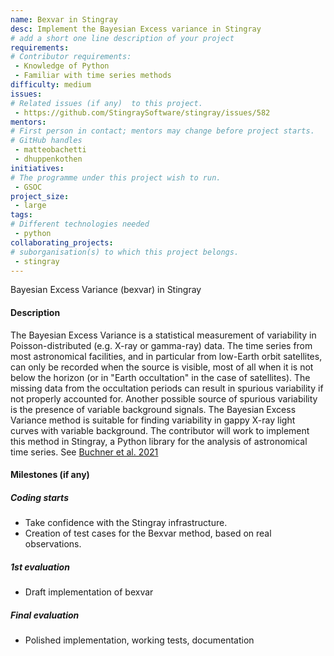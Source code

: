 ```yaml
---
name: Bexvar in Stingray
desc: Implement the Bayesian Excess variance in Stingray
# add a short one line description of your project
requirements:
# Contributor requirements:
 - Knowledge of Python
 - Familiar with time series methods
difficulty: medium
issues:
# Related issues (if any)  to this project.
 - https://github.com/StingraySoftware/stingray/issues/582
mentors:
# First person in contact; mentors may change before project starts.
# GitHub handles
 - matteobachetti
 - dhuppenkothen
initiatives:
# The programme under this project wish to run.
 - GSOC
project_size:
 - large
tags:
# Different technologies needed
 - python
collaborating_projects:
# suborganisation(s) to which this project belongs.
 - stingray
---
```

Bayesian Excess Variance (bexvar) in Stingray

#### Description

The Bayesian Excess Variance is a statistical measurement of variability 
in Poisson-distributed (e.g. X-ray or gamma-ray) data.
The time series from most astronomical facilities, and in particular from 
low-Earth orbit satellites, can only be recorded when the source is visible, 
most of all when it is not below the horizon (or in "Earth occultation" in the 
case of satellites).
The missing data from the occultation periods can result in spurious variability
if not properly accounted for.
Another possible source of spurious variability is the presence of variable 
background signals.
The Bayesian Excess Variance method is suitable for finding variability in 
gappy X-ray light curves with variable background.
The contributor will work to implement this method in Stingray, a Python library
for the analysis of astronomical time series.
See [Buchner et al. 2021](https://arxiv.org/abs/2106.14529)

#### Milestones (if any)

##### Coding starts

* Take confidence with the Stingray infrastructure.
* Creation of test cases for the Bexvar method, based on real observations.

##### 1st evaluation

* Draft implementation of bexvar

##### Final evaluation

* Polished implementation, working tests, documentation
